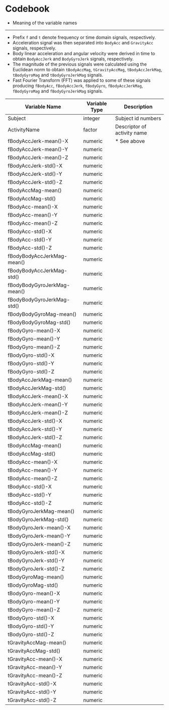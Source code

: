 Codebook
========
* Meaning of the variable names
-------------------------------
- Prefix `f` and `t` denote frequency or time domain signals, respectively.
- Acceleration signal was then separated into `BodyAcc` and `GravityAcc` signals, respectively.
- Body linear acceleration and angular velocity were derived in time to obtain `BodyAccJerk` and `BodyGyroJerk` signals, respectively.
- The magnitude of the previous signals were calculated using the Euclidean norm to obtain `tBodyAccMag`, `tGravityAccMag`, `tBodyAccJerkMag`, `tBodyGyroMag` and `tBodyGyroJerkMag` signals.
- Fast Fourier Transform (FFT) was applied to some of these signals producing `fBodyAcc`, `fBodyAccJerk`, `fBodyGyro`, `fBodyAccJerkMag`, `fBodyGyroMag` and `fBodyGyroJerkMag` signals.



Variable Name              | Variable Type | Description
-------------              | ------------- | ----------- 
Subject                    | integer       | Subject id numbers
ActivityName               | factor        | Descriptor of activity name
fBodyAccJerk-mean()-X      | numeric       | * See above
fBodyAccJerk-mean()-Y      | numeric       |
fBodyAccJerk-mean()-Z      | numeric       |
fBodyAccJerk-std()-X       | numeric       |
fBodyAccJerk-std()-Y       | numeric       |
fBodyAccJerk-std()-Z       | numeric       |
fBodyAccMag-mean()         | numeric       |
fBodyAccMag-std()          | numeric       |
fBodyAcc-mean()-X          | numeric       |
fBodyAcc-mean()-Y          | numeric       |
fBodyAcc-mean()-Z          | numeric       |
fBodyAcc-std()-X           | numeric       |
fBodyAcc-std()-Y           | numeric       |
fBodyAcc-std()-Z           | numeric       |
fBodyBodyAccJerkMag-mean() | numeric       |
fBodyBodyAccJerkMag-std()  | numeric       |
fBodyBodyGyroJerkMag-mean()| numeric       |
fBodyBodyGyroJerkMag-std() | numeric       |
fBodyBodyGyroMag-mean()    | numeric       |
fBodyBodyGyroMag-std()     | numeric       |
fBodyGyro-mean()-X         | numeric       |
fBodyGyro-mean()-Y         | numeric       |
fBodyGyro-mean()-Z         | numeric       |
fBodyGyro-std()-X          | numeric       |
fBodyGyro-std()-Y          | numeric       |
fBodyGyro-std()-Z          | numeric       |
tBodyAccJerkMag-mean()     | numeric       |
tBodyAccJerkMag-std()      | numeric       |
tBodyAccJerk-mean()-X      | numeric       |
tBodyAccJerk-mean()-Y      | numeric       |
tBodyAccJerk-mean()-Z      | numeric       |
tBodyAccJerk-std()-X       | numeric       |
tBodyAccJerk-std()-Y       | numeric       |
tBodyAccJerk-std()-Z       | numeric       |
tBodyAccMag-mean()         | numeric       |
tBodyAccMag-std()          | numeric       |
tBodyAcc-mean()-X          | numeric       |
tBodyAcc-mean()-Y          | numeric       |
tBodyAcc-mean()-Z          | numeric       |
tBodyAcc-std()-X           | numeric       |
tBodyAcc-std()-Y           | numeric       |
tBodyAcc-std()-Z           | numeric       |
tBodyGyroJerkMag-mean()    | numeric       |
tBodyGyroJerkMag-std()     | numeric       |
tBodyGyroJerk-mean()-X     | numeric       |
tBodyGyroJerk-mean()-Y     | numeric       |
tBodyGyroJerk-mean()-Z     | numeric       |
tBodyGyroJerk-std()-X      | numeric       |
tBodyGyroJerk-std()-Y      | numeric       |
tBodyGyroJerk-std()-Z      | numeric       |
tBodyGyroMag-mean()        | numeric       |
tBodyGyroMag-std()         | numeric       |
tBodyGyro-mean()-X         | numeric       |
tBodyGyro-mean()-Y         | numeric       |
tBodyGyro-mean()-Z         | numeric       |
tBodyGyro-std()-X          | numeric       |
tBodyGyro-std()-Y          | numeric       |
tBodyGyro-std()-Z          | numeric       |
tGravityAccMag-mean()      | numeric       |
tGravityAccMag-std()       | numeric       |
tGravityAcc-mean()-X       | numeric       |
tGravityAcc-mean()-Y       | numeric       |
tGravityAcc-mean()-Z       | numeric       |
tGravityAcc-std()-X        | numeric       |
tGravityAcc-std()-Y        | numeric       |
tGravityAcc-std()-Z        | numeric       |